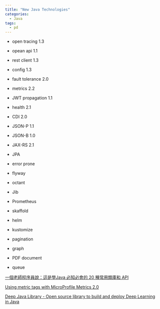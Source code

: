 ```yaml
---
title: "New Java Technologies"
categories:
  - Java
tags:
  - pd
---
```


- open tracing 1.3
- opean api 1.1
- rest client 1.3
- config 1.3
- fault tolerance 2.0
- metrics 2.2
- JWT propagation 1.1
- health 2.1
- CDI 2.0
- JSON-P 1.1
- JSON-B 1.0
- JAX-RS 2.1
- JPA


- error prone
- flyway
- octant
- Jib
- Prometheus
- skaffold
- helm
- kustomize


- pagination
- graph
- PDF document
- queue


[一個老師程序員說：這是學Java 必知必會的 20 種常用類庫和 API](https://www.itread01.com/content/1555480992.html)

[Using metric tags with MicroProfile Metrics 2.0](https://blog.sebastian-daschner.com/entries/metrics-tags-microprofile)

[Deep Java Library - Open source library to build and deploy Deep Learning in Java](https://www.infoq.cn/article/uia32kfs1y84S1UYWdpW?utm_source=related_read&utm_medium=article)

